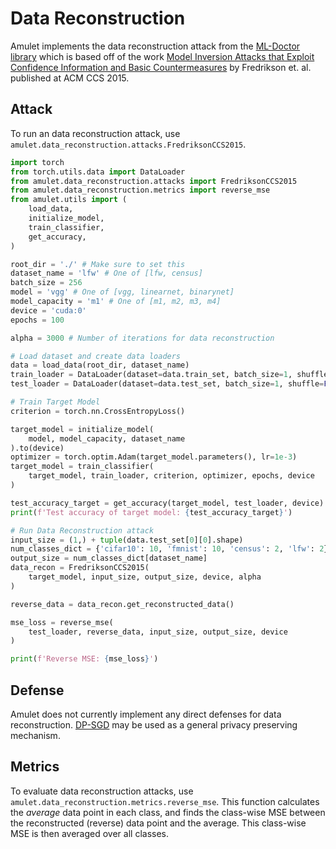 # Data Reconstruction
Amulet implements the data reconstruction attack from the [ML-Doctor library](https://github.com/liuyugeng/ML-Doctor/blob/main/doctor/modinv.py) which is based off of the work [Model Inversion Attacks that Exploit Confidence Information
and Basic Countermeasures](https://rist.tech.cornell.edu/papers/mi-ccs.pdf) by Fredrikson et. al. published at ACM CCS 2015.

## Attack
To run an data reconstruction attack, use `amulet.data_reconstruction.attacks.FredriksonCCS2015`.

```python
import torch
from torch.utils.data import DataLoader
from amulet.data_reconstruction.attacks import FredriksonCCS2015
from amulet.data_reconstruction.metrics import reverse_mse
from amulet.utils import (
    load_data,
    initialize_model,
    train_classifier,
    get_accuracy,
)

root_dir = './' # Make sure to set this
dataset_name = 'lfw' # One of [lfw, census]
batch_size = 256
model = 'vgg' # One of [vgg, linearnet, binarynet]
model_capacity = 'm1' # One of [m1, m2, m3, m4]
device = 'cuda:0'
epochs = 100

alpha = 3000 # Number of iterations for data reconstruction

# Load dataset and create data loaders
data = load_data(root_dir, dataset_name)
train_loader = DataLoader(dataset=data.train_set, batch_size=1, shuffle=False)
test_loader = DataLoader(dataset=data.test_set, batch_size=1, shuffle=False)

# Train Target Model
criterion = torch.nn.CrossEntropyLoss()

target_model = initialize_model(
    model, model_capacity, dataset_name
).to(device)
optimizer = torch.optim.Adam(target_model.parameters(), lr=1e-3)
target_model = train_classifier(
    target_model, train_loader, criterion, optimizer, epochs, device
)

test_accuracy_target = get_accuracy(target_model, test_loader, device)
print(f'Test accuracy of target model: {test_accuracy_target}')

# Run Data Reconstruction attack
input_size = (1,) + tuple(data.test_set[0][0].shape)
num_classes_dict = {'cifar10': 10, 'fmnist': 10, 'census': 2, 'lfw': 2}
output_size = num_classes_dict[dataset_name]
data_recon = FredriksonCCS2015(
    target_model, input_size, output_size, device, alpha
)

reverse_data = data_recon.get_reconstructed_data()

mse_loss = reverse_mse(
    test_loader, reverse_data, input_size, output_size, device
)

print(f'Reverse MSE: {mse_loss}')
```

## Defense
Amulet does not currently implement any direct defenses for data reconstruction.
[DP-SGD](https://github.com/ssg-research/amulet/blob/main/docs/module_guide/5_MEMBERSHIP_INFERENCE.md#defense) may be used as a general privacy preserving mechanism.

## Metrics
To evaluate data reconstruction attacks, use `amulet.data_reconstruction.metrics.reverse_mse`.
This function calculates the *average* data point in each class, and finds the class-wise MSE between the reconstructed (reverse) data point and the average.
This class-wise MSE is then averaged over all classes.

